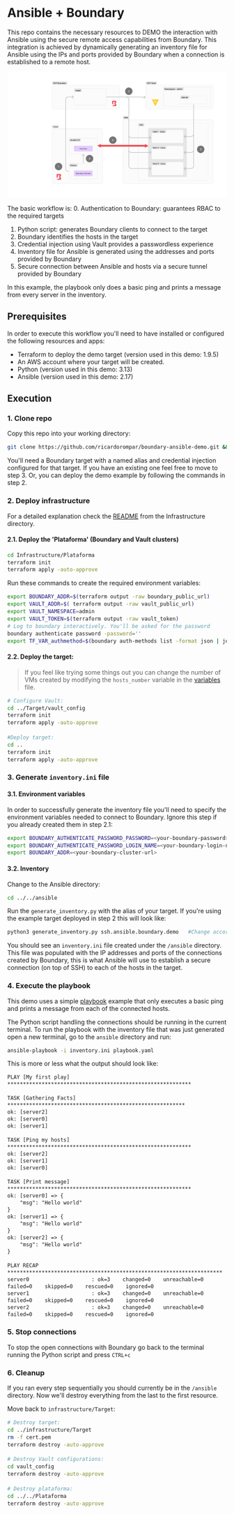 # Ansible + Boundary
This repo contains the necessary resources to DEMO the interaction with Ansible using the secure remote access capabilities from Boundary. This integration is achieved by dynamically generating an inventory file for Ansible using the IPs and ports provided by Boundary when a connection is established to a remote host.

![Ansible + Boundary workflow diagram](./src/Boundary%20Ansible.png)

The basic workflow is:
0. Authentication to Boundary: guarantees RBAC to the required targets
1. Python script: generates Boundary clients to connect to the target
2. Boundary identifies the hosts in the target
3. Credential injection using Vault provides a passwordless experience
4. Inventory file for Ansible is generated using the addresses and ports provided by Boundary
5. Secure connection between Ansible and hosts via a secure tunnel provided by Boundary

In this example, the playbook only does a basic ping and prints a message from every server in the inventory.

## Prerequisites
In order to execute this workflow you'll need to have installed or configured the following resources and apps:
- Terraform to deploy the demo target (version used in this demo: 1.9.5)
- An AWS account where your target will be created.
- Python (version used in this demo: 3.13)
- Ansible (version used in this demo: 2.17)

## Execution

### 1. Clone repo
Copy this repo into your working directory:
```bash
git clone https://github.com/ricardorompar/boundary-ansible-demo.git && cd boundary-ansible-demo
```

You'll need a Boundary target with a named alias and credential injection configured for that target. If you have an existing one feel free to move to step 3. Or, you can deploy the demo example by following the commands in step 2.

### 2. Deploy infrastructure
For a detailed explanation check the [README](./infrastructure/README.md) from the Infrastructure directory.

#### 2.1. Deploy the 'Plataforma' (Boundary and Vault clusters)
```bash
cd Infrastructure/Plataforma
terraform init
terraform apply -auto-approve
```

Run these commands to create the required environment variables:
```bash
export BOUNDARY_ADDR=$(terraform output -raw boundary_public_url)
export VAULT_ADDR=$( terraform output -raw vault_public_url)
export VAULT_NAMESPACE=admin
export VAULT_TOKEN=$(terraform output -raw vault_token)
# Log to boundary interactively. You'll be asked for the password
boundary authenticate password -password=''
export TF_VAR_authmethod=$(boundary auth-methods list -format json | jq -r '.items[0].id')
```

#### 2.2. Deploy the target:
> If you feel like trying some things out you can change the number of VMs created by modifying the `hosts_number` variable in the [variables](./infrastructure/Target/variables.tf) file.

```bash
# Configure Vault:
cd ../Target/vault_config
terraform init
terraform apply -auto-approve

#Deploy target:
cd ..
terraform init
terraform apply -auto-approve

```

### 3. Generate `inventory.ini` file

#### 3.1. Environment variables
In order to successfully generate the inventory file you'll need to specify the environment variables needed to connect to Boundary. Ignore this step if you already created them in step 2.1:
```bash
export BOUNDARY_AUTHENTICATE_PASSWORD_PASSWORD=<your-boundary-password>
export BOUNDARY_AUTHENTICATE_PASSWORD_LOGIN_NAME=<your-boundary-login-name>
export BOUNDARY_ADDR=<your-boundary-cluster-url>
```

#### 3.2. Inventory
Change to the Ansible directory:

```bash
cd ../../ansible
```

Run the `generate_inventory.py` with the alias of your target. If you're using the example target deployed in step 2 this will look like:
```bash
python3 generate_inventory.py ssh.ansible.boundary.demo   #Change according to your alias
```

You should see an `inventory.ini` file created under the `/ansible` directory. This file was populated with the IP addresses and ports of the connections created by Boundary, this is what Ansible will use to establish a secure connection (on top of SSH) to each of the hosts in the target.

### 4. Execute the playbook
This demo uses a simple [playbook](./ansible/playbook.yaml) example that only executes a basic ping and prints a message from each of the connected hosts. 

The Python script handling the connections should be running in the current terminal. To run the playbook with the inventory file that was just generated open a new terminal, go to the `ansible` directory and run:

```bash
ansible-playbook -i inventory.ini playbook.yaml
```

This is more or less what the output should look like:
```
PLAY [My first play] ***********************************************************

TASK [Gathering Facts] *********************************************************
ok: [server2]
ok: [server0]
ok: [server1]

TASK [Ping my hosts] ***********************************************************
ok: [server2]
ok: [server1]
ok: [server0]

TASK [Print message] ***********************************************************
ok: [server0] => {
    "msg": "Hello world"
}
ok: [server1] => {
    "msg": "Hello world"
}
ok: [server2] => {
    "msg": "Hello world"
}

PLAY RECAP *********************************************************************
server0                    : ok=3    changed=0    unreachable=0    failed=0    skipped=0    rescued=0    ignored=0   
server1                    : ok=3    changed=0    unreachable=0    failed=0    skipped=0    rescued=0    ignored=0   
server2                    : ok=3    changed=0    unreachable=0    failed=0    skipped=0    rescued=0    ignored=0
```
### 5. Stop connections
To stop the open connections with Boundary go back to the terminal running the Python script and press `CTRL+c`

### 6. Cleanup 
If you ran every step sequentially you should currently be in the `/ansible` directory. Now we'll destroy everything from the last to the first resource.

Move back to `infrastructure/Target`:

```bash
# Destroy target:
cd ../infrastructure/Target
rm -f cert.pem
terraform destroy -auto-approve

# Destroy Vault configurations:
cd vault_config
terraform destroy -auto-approve

# Destroy plataforma:
cd ../../Plataforma
terraform destroy -auto-approve
```


